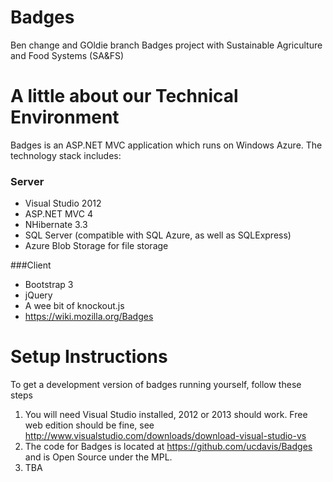 Badges
======
Ben change and GOldie branch
Badges project with Sustainable Agriculture and Food Systems (SA&amp;FS)

A little about our Technical Environment
======

Badges is an ASP.NET MVC application which runs on Windows Azure.  The technology stack includes:

### Server
* Visual Studio 2012
* ASP.NET MVC 4
* NHibernate 3.3
* SQL Server (compatible with SQL Azure, as well as SQLExpress)
* Azure Blob Storage for file storage

###Client
* Bootstrap 3
* jQuery
* A wee bit of knockout.js
* https://wiki.mozilla.org/Badges
 
Setup Instructions
=======

To get a development version of badges running yourself, follow these steps

1. You will need Visual Studio installed, 2012 or 2013 should work.  Free web edition should be fine, see http://www.visualstudio.com/downloads/download-visual-studio-vs
1. The code for Badges is located at https://github.com/ucdavis/Badges and is Open Source under the MPL.
1. TBA
